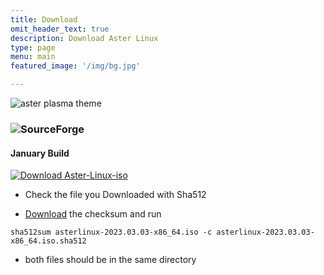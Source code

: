 ```yaml
---
title: Download
omit_header_text: true
description: Download Aster Linux
type: page
menu: main
featured_image: '/img/bg.jpg'

---
```

![aster plasma theme](/img/plasma_theme.png)

### ![SourceForge](https://img.shields.io/sourceforge/dm/aster-linux-iso?color=green&style=for-the-badge)

#### January Build
[![Download Aster-Linux-iso](https://a.fsdn.com/con/app/sf-download-button)](https://sourceforge.net/projects/aster-linux-iso/files/latest/download)


   * Check the file you Downloaded with Sha512

   * [Download](https://sourceforge.net/projects/aster-linux-iso/files/asterlinux-2023.03.03-x86_64.iso.sha512/download) the checksum and run 

    sha512sum asterlinux-2023.03.03-x86_64.iso -c asterlinux-2023.03.03-x86_64.iso.sha512

   * both files should be in the same directory
